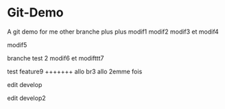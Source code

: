 # Git-Demo
A git demo for me other branche plus plus
modif1
modif2
modif3 et modif4

modif5

branche test 2 modif6 et modifttt7

test feature9 +++++++ allo br3 allo 2emme fois

edit develop

edit develop2  
